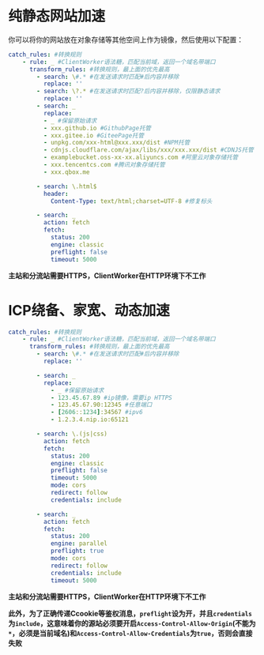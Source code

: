 # 纯静态网站加速

你可以将你的网站放在对象存储等其他空间上作为镜像，然后使用以下配置：

```yaml
catch_rules: #转换规则
    - rule: _ #ClientWorker语法糖，匹配当前域，返回一个域名带端口
      transform_rules: #转换规则，最上面的优先最高
        - search: \#.* #在发送请求时匹配#后内容并移除
          replace: ''
        - search: \?.* #在发送请求时匹配?后内容并移除，仅限静态请求
          replace: '' 
        - search: _ 
          replace: 
          - _ #保留原始请求
          - xxx.github.io #GithubPage托管
          - xxx.gitee.io #GiteePage托管
          - unpkg.com/xxx-html@xxx.xxx/dist #NPM托管
          - cdnjs.cloudflare.com/ajax/libs/xxx/xxx.xxx/dist #CDNJS托管（大雾
          - examplebucket.oss-xx-xx.aliyuncs.com #阿里云对象存储托管
          - xxx.tencentcs.com #腾讯对象存储托管
          - xxx.qbox.me

        - search: \.html$
          header:
            Content-Type: text/html;charset=UTF-8 #修复标头

        - search: _
          action: fetch
          fetch:
            status: 200
            engine: classic
            preflight: false
            timeout: 5000
```

**主站和分流站需要HTTPS，ClientWorker在HTTP环境下不工作**

# ICP绕备、家宽、动态加速

```yaml
catch_rules: #转换规则
    - rule: _ #ClientWorker语法糖，匹配当前域，返回一个域名带端口
      transform_rules: #转换规则，最上面的优先最高
        - search: \#.* #在发送请求时匹配#后内容并移除
          replace: ''

        - search: _ 
          replace: 
            - _ #保留原始请求
            - 123.45.67.89 #ip镜像，需要ip HTTPS
            - 123.45.67.90:12345 #任意端口
            - [2606::1234]:34567 #ipv6
            - 1.2.3.4.nip.io:65121

        - search: \.(js|css)
          action: fetch
          fetch:
            status: 200
            engine: classic
            preflight: false
            timeout: 5000
            mode: cors
            redirect: follow
            credentials: include

        - search: _
          action: fetch
          fetch:
            status: 200
            engine: parallel
            preflight: true
            mode: cors
            redirect: follow
            credentials: include
            timeout: 5000
```

**主站和分流站需要HTTPS，ClientWorker在HTTP环境下不工作**

**此外，为了正确传递Ccookie等鉴权消息，`preflight`设为开，并且`credentials`为`include`，这意味着你的源站必须要开启`Access-Control-Allow-Origin`(不能为`*`，必须是当前域名)和`Access-Control-Allow-Credentials`为`true`，否则会直接失败**